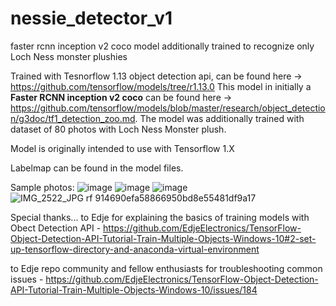 # nessie_detector_v1
faster rcnn inception v2 coco model additionally trained to recognize only Loch Ness monster plushies

Trained with Tesnorflow 1.13 object detection api, can be found here -> https://github.com/tensorflow/models/tree/r1.13.0
This model in initially a **Faster RCNN inception v2 coco** can be found here -> https://github.com/tensorflow/models/blob/master/research/object_detection/g3doc/tf1_detection_zoo.md.
The model was additionally trained with dataset of 80 photos with Loch Ness Monster plush.

Model is originally intended to use with Tensorflow 1.X

Labelmap can be found in the model files.

Sample photos:
![image](https://user-images.githubusercontent.com/65178931/160280171-28feb327-72f9-4149-8227-522a754f736e.png)
![image](https://user-images.githubusercontent.com/65178931/160280183-8c617606-b268-4c10-807a-48c1662db540.png)
![image](https://user-images.githubusercontent.com/65178931/160280188-7e40da26-b9d6-4d6a-9730-bc6600b5c9dd.png)
![IMG_2522_JPG rf 914690efa58866950bd8e55481df9a17](https://user-images.githubusercontent.com/65178931/160280205-4a9fd0ab-793d-4a1a-8e2d-daa781000c71.jpg)



Special thanks...
to Edje for explaining the basics of training models with Obect Detection API - https://github.com/EdjeElectronics/TensorFlow-Object-Detection-API-Tutorial-Train-Multiple-Objects-Windows-10#2-set-up-tensorflow-directory-and-anaconda-virtual-environment

to Edje repo community and fellow enthusiasts for troubleshooting common issues - https://github.com/EdjeElectronics/TensorFlow-Object-Detection-API-Tutorial-Train-Multiple-Objects-Windows-10/issues/184 
